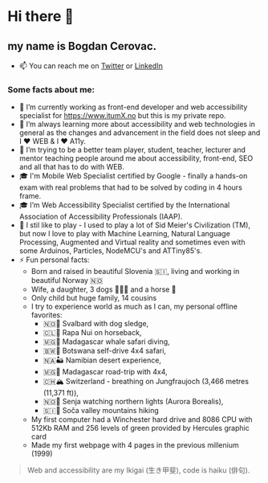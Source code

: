 # Hi there 👋

## my name is Bogdan Cerovac.

- 📫 You can reach me on [Twitter](https://twitter.com/CerovacBogdan) or [LinkedIn](https://www.linkedin.com/in/bogdancerovac/)

### Some facts about me:

- 🔭 I’m currently working as front-end developer and web accessibility specialist for https://www.itumX.no but this is my private repo.
- 🌱 I’m always learning more about accessibility and web technologies in general as the changes and advancement in the field does not sleep and I ❤ WEB & I ❤ A11y.
- 👯 I’m trying to be a better team player, student, teacher, lecturer and mentor teaching people around me about accessibility, front-end, SEO and all that has to do with WEB.
- 🎓 I'm Mobile Web Specialist certified by Google - finally a hands-on exam with real problems that had to be solved by coding in 4 hours frame.
- 🎓 I’m Web Accessibility Specialist certified by the International Association of Accessibility Professionals (IAAP).
- 🤖 I stil like to play - I used to play a lot of Sid Meier's Civilization (TM), but now I love to play with Machine Learning, Natural Language Processing, Augmented and Virtual reality and sometimes even with some Arduinos, Particles, NodeMCU's and ATTiny85's.
- ⚡ Fun personal facts:
    - Born and raised in beautiful Slovenia 🇸🇮, living and working in beautiful Norway 🇳🇴
    - Wife, a daughter, 3 dogs 🐶🐶🐶 and a horse 🐴
    - Only child but huge family, 14 cousins
    - I try to experience world as much as I can, my personal offline favorites:
        + 🇳🇴🐺 Svalbard with dog sledge,
        + 🇨🇱🗿 Rapa Nui on horseback,
        + 🇲🇬🤿 Madagascar whale safari diving,
        + 🇧🇼🐘 Botswana self-drive 4x4 safari,
        + 🇳🇦🏜️ Namibian desert experience,
        + 🇲🇬🚙 Madagascar road-trip with 4x4,
        + 🇨🇭🏔️ Switzerland - breathing on Jungfraujoch (3,466 metres (11,371 ft)),
        + 🇳🇴🌌 Senja watching northern lights (Aurora Borealis),
        + 🇸🇮🌄 Soča valley mountains hiking
    - My first computer had a Winchester hard drive and 8086 CPU with 512Kb RAM and 256 levels of green provided by Hercules graphic card
    - Made my first webpage with 4 pages in the previous millenium (1999)

> Web and accessibility are my Ikigai (生き甲斐), code is haiku (俳句).
